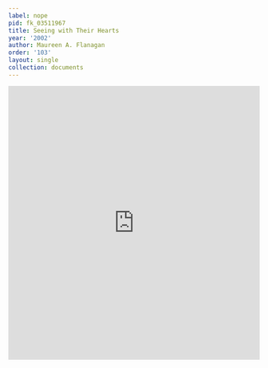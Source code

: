 ```yaml
---
label: nope
pid: fk_03511967
title: Seeing with Their Hearts
year: '2002'
author: Maureen A. Flanagan
order: '103'
layout: single
collection: documents
---
```

<iframe src="https://northwestern.app.box.com/embed/s/5horfiw4xto07sele8l8yu1zii7utgs1?sortColumn=date&view=list" width="100%" height="550" frameborder="0" allowfullscreen webkitallowfullscreen msallowfullscreen></iframe>
